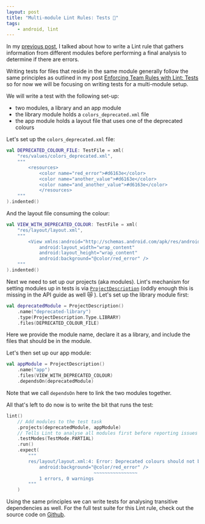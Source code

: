 ```yaml
---
layout: post
title: "Multi-module Lint Rules: Tests 🧪"
tags:
    - android, lint
---
```


In my [previous post](https://zarah.dev/2021/10/04/multi-module-lint.html), I talked about how to write a Lint rule that gathers information from different modules before performing a final analysis to determine if there are errors.

Writing tests for files that reside in the same module generally follow the same principles as outlined in my post [Enforcing Team Rules with Lint: Tests](https://zarah.dev/2020/11/20/todo-test.html) so for now we will be focusing on writing tests for a multi-module setup.

We will write a test with the following set-up:
- two modules, a library and an app module
- the library module holds a `colors_deprecated.xml` file
- the app module holds a layout file that uses one of the deprecated colours


Let's set up the `colors_deprecated.xml` file:
```kotlin
val DEPRECATED_COLOUR_FILE: TestFile = xml(
    "res/values/colors_deprecated.xml",
    """
        <resources>
            <color name="red_error">#d6163e</color>
            <color name="another_value">#d6163e</color>
            <color name="and_another_value">#d6163e</color>
            </resources>
    """
).indented()
```

And the layout file consuming the colour:
```kotlin
val VIEW_WITH_DEPRECATED_COLOUR: TestFile = xml(
    "res/layout/layout.xml",
    """
        <View xmlns:android="http://schemas.android.com/apk/res/android"
            android:layout_width="wrap_content"
            android:layout_height="wrap_content"
            android:background="@color/red_error" />
    """
).indented()
```

Next we need to set up our projects (aka modules). Lint's mechanism for setting modules up in tests is via [`ProjectDescription`](https://cs.android.com/android-studio/platform/tools/base/+/mirror-goog-studio-main:lint/libs/lint-tests/src/main/java/com/android/tools/lint/checks/infrastructure/ProjectDescription.kt) (oddly enough this is missing in the API guide as well :crying_cat_face: ). Let's set up the library module first:
```kotlin
val deprecatedModule = ProjectDescription()
    .name("deprecated-library")
    .type(ProjectDescription.Type.LIBRARY)
    .files(DEPRECATED_COLOUR_FILE)
```
Here we provide the module name, declare it as a library, and include the files that should be in the module.

Let's then set up our app module:
```kotlin
val appModule = ProjectDescription()
    .name("app")
    .files(VIEW_WITH_DEPRECATED_COLOUR)
    .dependsOn(deprecatedModule)
```
Note that we call `dependsOn` here to link the two modules together.

All that's left to do now is to write the bit that runs the test:
```kotlin
lint()
    // Add modules to the test task
    .projects(deprecatedModule, appModule)
    // Tells Lint to analyse all modules first before reporting issues
    .testModes(TestMode.PARTIAL)
    .run()
    .expect(
        """
        res/layout/layout.xml:4: Error: Deprecated colours should not be used [DeprecatedColorInXml]
            android:background="@color/red_error" />
                                ~~~~~~~~~~~~~~~~
            1 errors, 0 warnings
        """
    )

```

Using the same principles we can write tests for analysing transitive dependencies as well. For the full test suite for this Lint rule, check out the source code on [Github](https://github.com/zmdominguez/lint-rule-samples/blob/main/lint-checks/src/test/java/dev/zarah/lint/checks/DeprecatedColorInXmlDetectorTest.kt).